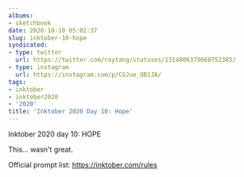 ```yaml
---
albums:
- sketchbook
date: 2020-10-10 05:02:37
slug: inktober-10-hope
syndicated:
- type: twitter
  url: https://twitter.com/roytang/statuses/1314806379060752385/
- type: instagram
  url: https://instagram.com/p/CGJue_QB1JA/
tags:
- inktober
- inktober2020
- '2020'
title: 'Inktober 2020 Day 10: Hope'
---
```


Inktober 2020 day 10: HOPE

This... wasn't great.

Official prompt list: https://inktober.com/rules